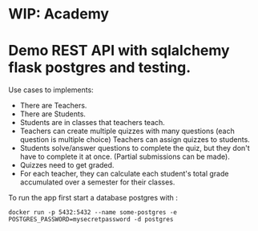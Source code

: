 # WIP: Academy

# Demo REST API with sqlalchemy flask postgres and testing.

Use cases to implements:

*   There are Teachers.
*   There are Students.
*   Students are in classes that teachers teach.
*   Teachers can create multiple quizzes with many questions (each question is multiple choice) Teachers can assign quizzes to students.
*   Students solve/answer questions to complete the quiz, but they don't have to complete it at once. (Partial submissions can be made).
*   Quizzes need to get graded.
*   For each teacher, they can calculate each student's total grade accumulated over a semester for their classes.

To run the app first start a database postgres with :

  `docker run -p 5432:5432 --name some-postgres -e POSTGRES_PASSWORD=mysecretpassword -d postgres`

